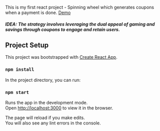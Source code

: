 This is my first react project - Spinning wheel which generates coupons when a payment is done. [Demo](https://github.com/manasa9595/gamification/blob/main/DEMO%20Spinning%20wheel.mp4)

##### IDEA: The strategy involves leveraging the dual appeal of gaming and savings through coupons to engage and retain users. 


## Project Setup
This project was bootstrapped with [Create React App](https://github.com/facebook/create-react-app).
### `npm install`

In the project directory, you can run:

### `npm start`

Runs the app in the development mode.<br />
Open [http://localhost:3000](http://localhost:3000) to view it in the browser.

The page will reload if you make edits.<br />
You will also see any lint errors in the console.



